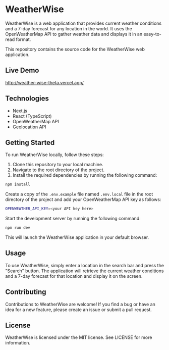 # WeatherWise

WeatherWise is a web application that provides current weather conditions and a 7-day forecast for any location in the world. It uses the OpenWeatherMap API to gather weather data and displays it in an easy-to-read format.

This repository contains the source code for the WeatherWise web application.

## Live Demo

http://weather-wise-theta.vercel.app/

## Technologies

- Next.js
- React (TypeScript)
- OpenWeatherMap API
- Geolocation API

## Getting Started

To run WeatherWise locally, follow these steps:

1. Clone this repository to your local machine.
2. Navigate to the root directory of the project.
3. Install the required dependencies by running the following command:

```sh
npm install
```

Create a copy of the `.env.example` file named `.env.local` file in the root directory of the project and add your OpenWeatherMap API key as follows:

```sh
OPENWEATHER_API_KEY=<your API key here>
```

Start the development server by running the following command:

```sh
npm run dev
```

This will launch the WeatherWise application in your default browser.

## Usage

To use WeatherWise, simply enter a location in the search bar and press the "Search" button. The application will retrieve the current weather conditions and a 7-day forecast for that location and display it on the screen.

## Contributing

Contributions to WeatherWise are welcome! If you find a bug or have an idea for a new feature, please create an issue or submit a pull request.

## License

WeatherWise is licensed under the MIT license. See LICENSE for more information.
